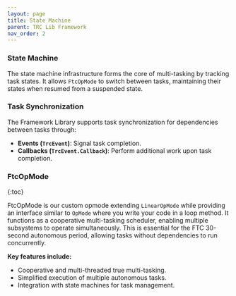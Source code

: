 ```yaml
---
layout: page
title: State Machine
parent: TRC Lib Framework
nav_order: 2
---
```


### State Machine
The state machine infrastructure forms the core of multi-tasking by tracking task states. It allows `FtcOpMode` to switch between tasks, maintaining their states when resumed from a suspended state.

### Task Synchronization
The Framework Library supports task synchronization for dependencies between tasks through:
- **Events (`TrcEvent`)**: Signal task completion.
- **Callbacks (`TrcEvent.Callback`)**: Perform additional work upon task completion.




### FtcOpMode
{:toc}

FtcOpMode is our custom opmode extending `LinearOpMode` while providing an interface similar to `OpMode` where you write your code in a loop method. It functions as a cooperative multi-tasking scheduler, enabling multiple subsystems to operate simultaneously. This is essential for the FTC 30-second autonomous period, allowing tasks without dependencies to run concurrently.

**Key features include:**
- Cooperative and multi-threaded true multi-tasking.
- Simplified execution of multiple autonomous tasks.
- Integration with state machines for task management.
